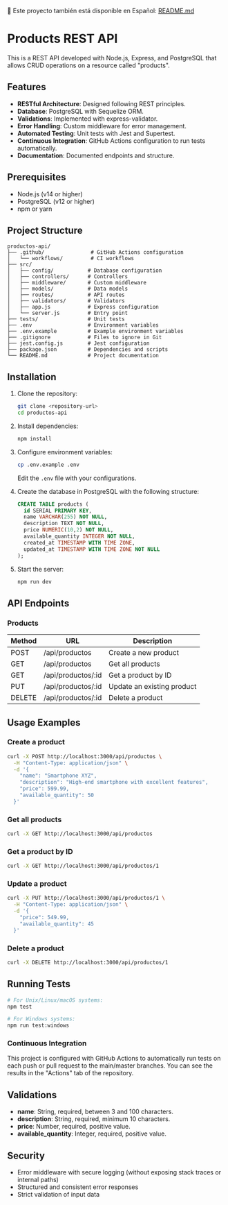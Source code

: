 📘 Este proyecto también está disponible en Español: [README.md](README.md)

# Products REST API

This is a REST API developed with Node.js, Express, and PostgreSQL that allows CRUD operations on a resource called "products".

## Features

- **RESTful Architecture**: Designed following REST principles.
- **Database**: PostgreSQL with Sequelize ORM.
- **Validations**: Implemented with express-validator.
- **Error Handling**: Custom middleware for error management.
- **Automated Testing**: Unit tests with Jest and Supertest.
- **Continuous Integration**: GitHub Actions configuration to run tests automatically.
- **Documentation**: Documented endpoints and structure.

## Prerequisites

- Node.js (v14 or higher)
- PostgreSQL (v12 or higher)
- npm or yarn

## Project Structure

```
productos-api/
├── .github/               # GitHub Actions configuration
│   └── workflows/         # CI workflows
├── src/
│   ├── config/           # Database configuration
│   ├── controllers/      # Controllers 
│   ├── middleware/       # Custom middleware
│   ├── models/           # Data models
│   ├── routes/           # API routes
│   ├── validators/       # Validators
│   ├── app.js            # Express configuration
│   └── server.js         # Entry point
├── tests/                # Unit tests
├── .env                  # Environment variables
├── .env.example          # Example environment variables
├── .gitignore            # Files to ignore in Git
├── jest.config.js        # Jest configuration
├── package.json          # Dependencies and scripts
└── README.md             # Project documentation
```

## Installation

1. Clone the repository:
   ```bash
   git clone <repository-url>
   cd productos-api
   ```

2. Install dependencies:
   ```bash
   npm install
   ```

3. Configure environment variables:
   ```bash
   cp .env.example .env
   ```
   Edit the `.env` file with your configurations.

4. Create the database in PostgreSQL with the following structure:
   ```sql
   CREATE TABLE products (
     id SERIAL PRIMARY KEY,
     name VARCHAR(255) NOT NULL,
     description TEXT NOT NULL,
     price NUMERIC(10,2) NOT NULL,
     available_quantity INTEGER NOT NULL,
     created_at TIMESTAMP WITH TIME ZONE,
     updated_at TIMESTAMP WITH TIME ZONE NOT NULL
   );
   ```

5. Start the server:
   ```bash
   npm run dev
   ```

## API Endpoints

### Products

| Method | URL | Description |
|--------|-----|-------------|
| POST | /api/productos | Create a new product |
| GET | /api/productos | Get all products |
| GET | /api/productos/:id | Get a product by ID |
| PUT | /api/productos/:id | Update an existing product |
| DELETE | /api/productos/:id | Delete a product |

## Usage Examples

### Create a product

```bash
curl -X POST http://localhost:3000/api/productos \
  -H "Content-Type: application/json" \
  -d '{
    "name": "Smartphone XYZ",
    "description": "High-end smartphone with excellent features",
    "price": 599.99,
    "available_quantity": 50
  }'
```

### Get all products

```bash
curl -X GET http://localhost:3000/api/productos
```

### Get a product by ID

```bash
curl -X GET http://localhost:3000/api/productos/1
```

### Update a product

```bash
curl -X PUT http://localhost:3000/api/productos/1 \
  -H "Content-Type: application/json" \
  -d '{
    "price": 549.99,
    "available_quantity": 45
  }'
```

### Delete a product

```bash
curl -X DELETE http://localhost:3000/api/productos/1
```

## Running Tests

```bash
# For Unix/Linux/macOS systems:
npm test

# For Windows systems:
npm run test:windows
```

### Continuous Integration

This project is configured with GitHub Actions to automatically run tests on each push or pull request to the main/master branches. You can see the results in the "Actions" tab of the repository.

## Validations

- **name**: String, required, between 3 and 100 characters.
- **description**: String, required, minimum 10 characters.
- **price**: Number, required, positive value.
- **available_quantity**: Integer, required, positive value.

## Security

- Error middleware with secure logging (without exposing stack traces or internal paths)
- Structured and consistent error responses
- Strict validation of input data